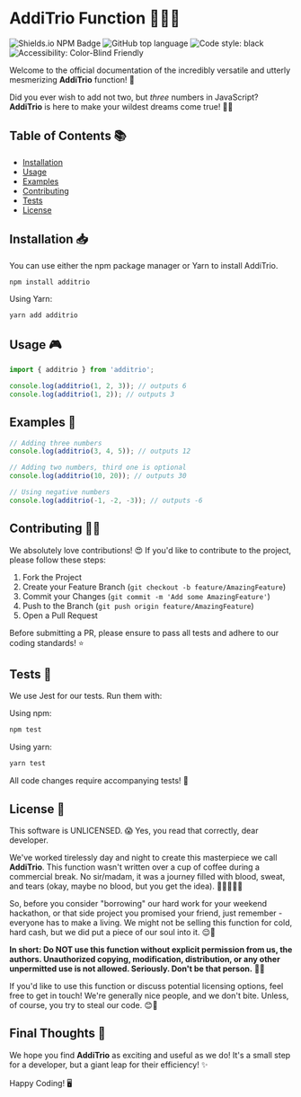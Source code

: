 # AddiTrio Function 🚀🔢🎉

![Shields.io NPM Badge](https://img.shields.io/npm/v/additrio)
![GitHub top language](https://img.shields.io/github/languages/top/calamityadam/additrio)
![Code style: black](https://img.shields.io/badge/code%20style-black-000000.svg)
![Accessibility: Color-Blind Friendly](https://img.shields.io/badge/Accessibility-Color--Blind%20Friendly-blue.svg)

Welcome to the official documentation of the incredibly versatile and utterly mesmerizing **AddiTrio** function! 🎊

Did you ever wish to add not two, but _three_ numbers in JavaScript? **AddiTrio** is here to make your wildest dreams come true! 🌈💥

## Table of Contents 📚

- [Installation](#installation)
- [Usage](#usage)
- [Examples](#examples)
- [Contributing](#contributing)
- [Tests](#tests)
- [License](#license)

## Installation 📥

You can use either the npm package manager or Yarn to install AddiTrio.

```bash
npm install additrio
```

Using Yarn:

```bash
yarn add additrio
```

## Usage 🎮

```javascript
import { additrio } from 'additrio';

console.log(additrio(1, 2, 3)); // outputs 6
console.log(additrio(1, 2)); // outputs 3
```

## Examples 📖

```javascript
// Adding three numbers
console.log(additrio(3, 4, 5)); // outputs 12

// Adding two numbers, third one is optional
console.log(additrio(10, 20)); // outputs 30

// Using negative numbers
console.log(additrio(-1, -2, -3)); // outputs -6
```

## Contributing 🧑‍💻

We absolutely love contributions! 😍 If you'd like to contribute to the project, please follow these steps:

1. Fork the Project
2. Create your Feature Branch (`git checkout -b feature/AmazingFeature`)
3. Commit your Changes (`git commit -m 'Add some AmazingFeature'`)
4. Push to the Branch (`git push origin feature/AmazingFeature`)
5. Open a Pull Request

Before submitting a PR, please ensure to pass all tests and adhere to our coding standards! ⭐

## Tests 🧪

We use Jest for our tests. Run them with:

Using npm:

```bash
npm test
```

Using yarn:

```bash
yarn test
```

All code changes require accompanying tests! 🚀

## License 📜

This software is UNLICENSED. 😱 Yes, you read that correctly, dear developer.

We've worked tirelessly day and night to create this masterpiece we call **AddiTrio**. This function wasn't written over a cup of coffee during a commercial break. No sir/madam, it was a journey filled with blood, sweat, and tears (okay, maybe no blood, but you get the idea). 👷‍♀️👷‍♂️🌙

So, before you consider "borrowing" our hard work for your weekend hackathon, or that side project you promised your friend, just remember - everyone has to make a living. We might not be selling this function for cold, hard cash, but we did put a piece of our soul into it. 😌💖

**In short: Do NOT use this function without explicit permission from us, the authors. Unauthorized copying, modification, distribution, or any other unpermitted use is not allowed. Seriously. Don't be that person.** 🚫🔐

If you'd like to use this function or discuss potential licensing options, feel free to get in touch! We're generally nice people, and we don't bite. Unless, of course, you try to steal our code. 😊🔪

## Final Thoughts 🌠

We hope you find **AddiTrio** as exciting and useful as we do! It's a small step for a developer, but a giant leap for their efficiency! ✨

Happy Coding! 🖥️
